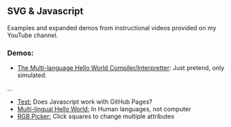 ## SVG & Javascript

Examples and expanded demos from instructional videos provided on my YouTube channel.

### Demos:

- [The Multi-language Hello World Compiler/Interpretter](https://webcraftie.github.io/SVG-JS-Hello-World-Demo/): Just pretend, only simulated.

...
- [Test:](https://webcraftie.github.io/SVG-JS-Demos/test.html) Does Javascript work with GitHub Pages?
- [Multi-lingual Hello World:](https://webcraftie.github.io/SVG-JS-Demos/hello-world.html) In Human languages, not computer
- [RGB Picker:](https://webcraftie.github.io/SVG-JS-Demos/RGB-Picker.html) Click squares to change multiple attributes
